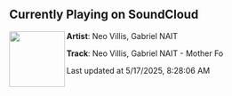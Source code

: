 ## Currently Playing on SoundCloud

[<img align="left" width="100" src="https://i1.sndcdn.com/artworks-oHyeTeJ2lKwYHF8I-rnl4LQ-t500x500.png">](https://soundcloud.com/barongfamily/neo-villis-gabriel-nait-mother-fo)

**Artist**: Neo Villis, Gabriel NAIT 

**Track**: Neo Villis, Gabriel NAIT - Mother Fo

Last updated at 5/17/2025, 8:28:06 AM
